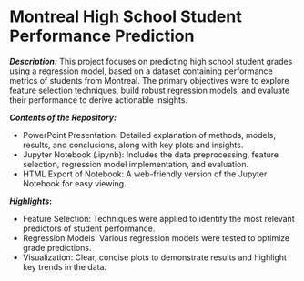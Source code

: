 # **Montreal High School Student Performance Prediction**

**_Description:_**
This project focuses on predicting high school student grades using a regression model, based on a dataset containing performance metrics of students from Montreal.
The primary objectives were to explore feature selection techniques, build robust regression models, and evaluate their performance to derive actionable insights.

**_Contents of the Repository:_**
- PowerPoint Presentation: Detailed explanation of methods, models, results, and conclusions, along with key plots and insights.
- Jupyter Notebook (.ipynb): Includes the data preprocessing, feature selection, regression model implementation, and evaluation.
- HTML Export of Notebook: A web-friendly version of the Jupyter Notebook for easy viewing.

**_Highlights_:**
- Feature Selection: Techniques were applied to identify the most relevant predictors of student performance.
- Regression Models: Various regression models were tested to optimize grade predictions.
- Visualization: Clear, concise plots to demonstrate results and highlight key trends in the data.
